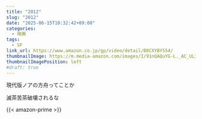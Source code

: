 ```yaml
---
title: "2012"
slug: "2012"
date: "2025-06-15T10:32:42+09:00"
categories:
  - 映画
tags:
  - SF 
link_url: https://www.amazon.co.jp/gp/video/detail/B0CXYBY554/
thumbnailImage: https://m.media-amazon.com/images/I/91nQAQuYG-L._AC_UL320_.jpg
thumbnailImagePosition: left
#draft: true
---
```

現代版ノアの方舟ってことか
<!--more-->
滅茶苦茶破壊されるな

{{< amazon-prime >}}
